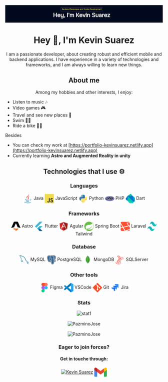 <!--
**suarezKevin/suarezKevin** is a ✨ _special_ ✨ repository because its `README.md` (this file) appears on your GitHub profile.

Here are some ideas to get you started:

- 🔭 I’m currently working on ...
- 🌱 I’m currently learning ...
- 👯 I’m looking to collaborate on ...
- 🤔 I’m looking for help with ...
- 💬 Ask me about ...
- 📫 How to reach me: ...
- 😄 Pronouns: ...
- ⚡ Fun fact: ...
-->
<img align="center" alt="hero image" src="logosk.png"/>
<h1 align="center">Hey 👋, I'm Kevin Suarez</h1>
<p align="center">I am a passionate developer, about creating robust and efficient mobile and backend applications. I have experience in a variety of technologies and frameworks, and I am always willing to learn new things.</p>
<h2 align="center">About me</h2>
<p align="center">Among my hobbies and other interests, I enjoy:</p>

- Listen to music 🎶
- Video games 🎮
- Travel and see new places 🛫
- Swim 🏊‍♂️
- Ride a bike 🚴‍♂️

Besides

- You can check my work at [https://portfolio-kevinsuarez.netlify.app](https://portfolio-kevinsuarez.netlify.app)
- Currently learning **Astro and Augmented Reality in unity**

<h2 align="center">Technologies that I use ⚙️</h2>
<h3 align="center">Languages</h3>
<div align="center">
<span align="center">
<img width="30" height="30"  align="center" alt="hero image" src="https://raw.githubusercontent.com/devicons/devicon/master/icons/java/java-original.svg"/>
Java
</span>
  
<span align="center">
<img width="30" height="30"  align="center" alt="hero image" src="https://raw.githubusercontent.com/devicons/devicon/master/icons/javascript/javascript-original.svg"/>
JavaScript
</span>

<span align="center">
<img width="30" height="30"  align="center" alt="hero image" src="https://raw.githubusercontent.com/devicons/devicon/master/icons/python/python-original.svg"/>
Python
</span>

<span align="center">
<img width="30" height="30"  align="center" alt="hero image" src="https://raw.githubusercontent.com/devicons/devicon/master/icons/php/php-original.svg"/>
PHP
</span>

<span align="center">
<img width="30" height="30"  align="center" alt="hero image" src="https://raw.githubusercontent.com/devicons/devicon/master/icons/dart/dart-original.svg"/>
Dart
</span>
</div>

<h3 align="center">Frameworks</h3>
<div align="center">

<span align="center">
<img width="30" height="30"  align="center" alt="hero image" src="astro.svg"/>
Astro
</span>

<span align="center">
<img width="30" height="30"  align="center" alt="hero image" src="https://raw.githubusercontent.com/devicons/devicon/master/icons/flutter/flutter-original.svg"/>
Flutter
</span>

<span align="center">
<img width="30" height="30"  align="center" alt="hero image" src="https://raw.githubusercontent.com/devicons/devicon/master/icons/angularjs/angularjs-original.svg"/>
Agular
</span>

<span align="center">
<img width="30" height="30"  align="center" alt="hero image" src="spring.svg"/>
Spring Boot
</span>

<span align="center">
<img width="30" height="30"  align="center" alt="hero image" src="https://raw.githubusercontent.com/devicons/devicon/master/icons/laravel/laravel-plain.svg"/>
Laravel
</span>

<span align="center">
<img width="30" height="30"  align="center" alt="hero image" src="tailwindcss.svg"/>
Tailwind
</span>
</div>

<h3 align="center">Database</h3>
<div align="center">
<span align="center">
<img width="30" height="30"  align="center" alt="hero image" src="https://raw.githubusercontent.com/devicons/devicon/master/icons/mysql/mysql-original.svg"/>
MySQL
</span>

<img width="30" height="30"  align="center" alt="hero image" src="https://raw.githubusercontent.com/devicons/devicon/master/icons/postgresql/postgresql-original.svg"/>
PostgreSQL
</span>

<span align="center">
<img width="30" height="30"  align="center" alt="hero image" src="https://raw.githubusercontent.com/devicons/devicon/master/icons/mongodb/mongodb-original.svg"/>
MongoDB
</span>

<span align="center">
<img width="30" height="30"  align="center" alt="hero image" src="https://raw.githubusercontent.com/devicons/devicon/master/icons/microsoftsqlserver/microsoftsqlserver-plain.svg"/>
SQLServer
</span>
</div>

<h3 align="center">Other tools</h3>
<div align="center">
<span align="center">
<img width="30" height="30"  align="center" alt="hero image" src="https://raw.githubusercontent.com/devicons/devicon/master/icons/figma/figma-original.svg"/>
Figma
</span>

<img width="30" height="30"  align="center" alt="hero image" src="https://raw.githubusercontent.com/devicons/devicon/master/icons/vscode/vscode-original.svg"/>
VSCode
</span>

<span align="center">
<img width="30" height="30"  align="center" alt="hero image" src="https://raw.githubusercontent.com/devicons/devicon/master/icons/git/git-original.svg"/>
Git
</span>

<span align="center">
<img width="30" height="30"  align="center" alt="hero image" src="https://raw.githubusercontent.com/devicons/devicon/master/icons/jira/jira-original.svg"/>
Jira
</span>
<span align="center">
</div>

<h3 align="center">Stats</h3>
    <div>
     <p align="center">
  <img src="https://github-readme-streak-stats.herokuapp.com/?user=suarezKevin&theme=dracula" alt="stat1">
</p>
    <p align="center"><img align="center"
        src="https://github-readme-stats.vercel.app/api/top-langs?username=suarezKevin&show_icons=true&locale=en&theme=radical"
        alt="PazminoJose" /></p>
    <p align="center"><img align="center"
        src="https://github-readme-stats.vercel.app/api?username=suarezKevin&show_icons=true&locale=en&theme=radical"
        alt="PazminoJose" /></p>
</div>

<h3 align="center">Eager to join forces?</h3>

<h4 align="center">Get in touche through:</h4>
<div align="center">
<a href="https://www.linkedin.com/in/kevin-suarez-6a16752a7/" target="blank"><img align="center" src="https://cdn.jsdelivr.net/gh/devicons/devicon/icons/linkedin/linkedin-original.svg" alt="Kevin Suarez" height="30" width="40" /></a>
<a href="mailto:suarezk453@gmail.com" ><img align="center" src="gmail.svg" alt="Kevin Suarez" height="30" width="40" /></a>
</div>
